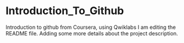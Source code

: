 # Introduction_To_Github
Introduction to github from Coursera, using Qwiklabs
I am editing the README file. Adding some more details about the project description.
